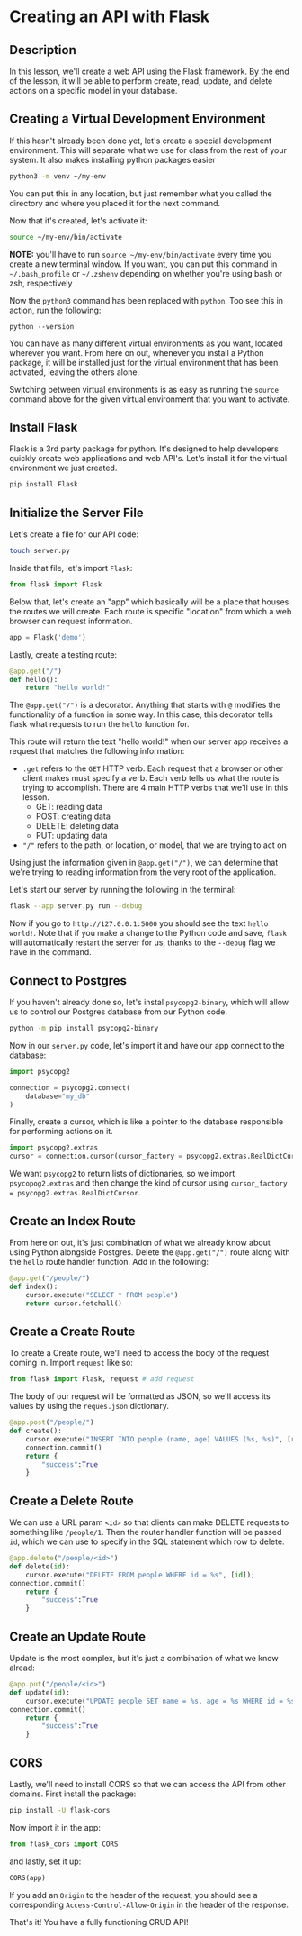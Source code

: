 # Creating an API with Flask

## Description

In this lesson, we'll create a web API using the Flask framework.  By the end of the lesson, it will be able to perform create, read, update, and delete actions on a specific model in your database.
## Creating a Virtual Development Environment

If this hasn't already been done yet, let's create a special development environment.  This will separate what we use for class from the rest of your system.  It also makes installing python packages easier

```zsh
python3 -m venv ~/my-env
```

You can put this in any location, but just remember what you called the directory and where you placed it for the next command.

Now that it's created, let's activate it:

```zsh
source ~/my-env/bin/activate
```

**NOTE:** you'll have to run `source ~/my-env/bin/activate` every time you create a new terminal window.  If you want, you can put this command in `~/.bash_profile` or `~/.zshenv` depending on whether you're using bash or zsh, respectively

Now the `python3` command has been replaced with `python`.  Too see this in action, run the following:

```
python --version
```

You can have as many different virtual environments as you want, located wherever you want.  From here on out, whenever you install a Python package, it will be installed just for the virtual environment that has been activated, leaving the others alone.

Switching between virtual environments is as easy as running the `source` command above for the given virtual environment that you want to activate.
## Install Flask

Flask is a 3rd party package for python.  It's designed to help developers quickly create web applications and web API's.  Let's install it for the virtual environment we just created.

```zsh
pip install Flask
```

## Initialize the Server File

Let's create a file for our API code:

```zsh
touch server.py
```

Inside that file, let's import `Flask`:

```python
from flask import Flask
```

Below that, let's create an "app" which basically will be a place that houses the routes we will create.  Each route is specific "location" from which a web browser can request information.

```python
app = Flask('demo')
```

Lastly, create a testing route:

```python
@app.get("/")
def hello():
	return "hello world!"
```

The `@app.get("/")` is a decorator.  Anything that starts with `@` modifies the functionality of a function in some way.  In this case, this decorator tells flask what requests to run the `hello` function for.

This route will return the text "hello world!" when our server app receives a request that matches the following information:

- `.get` refers to the `GET` HTTP verb.  Each request that a browser or other client makes must specify a verb.  Each verb tells us what the route is trying to accomplish.  There are 4 main HTTP verbs that we'll use in this lesson.
	- GET: reading data
	- POST: creating data
	- DELETE: deleting data
	- PUT: updating data
- `"/"` refers to the path, or location, or model, that we are trying to act on

Using just the information given in `@app.get("/")`, we can determine that we're trying to reading information from the very root of the application.

Let's start our server by running the following in the terminal:

```zsh
flask --app server.py run --debug
```

Now if you go to `http://127.0.0.1:5000` you should see the text `hello world!`.  Note that if you make a change to the Python code and save, `flask` will automatically restart the server for us, thanks to the `--debug` flag we have in the command.

## Connect to Postgres

If you haven't already done so, let's instal `psycopg2-binary`, which will allow us to control our Postgres database from our Python code.

```zsh
python -m pip install psycopg2-binary
```

Now in our `server.py` code, let's import it and have our app connect to the database:

```python
import psycopg2

connection = psycopg2.connect(
    database="my_db"
)
```

Finally, create a cursor, which is like a pointer to the database responsible for performing actions on it.

```python
import psycopg2.extras
cursor = connection.cursor(cursor_factory = psycopg2.extras.RealDictCursor)
```

We want `psycopg2` to return lists of dictionaries, so we import `psycopog2.extras` and then change the kind of cursor using `cursor_factory = psycopg2.extras.RealDictCursor`.

## Create an Index Route

From here on out, it's just combination of what we already know about using Python alongside Postgres.  Delete the `@app.get("/")` route along with the `hello` route handler function.  Add in the following:

```python
@app.get("/people/")
def index():
    cursor.execute("SELECT * FROM people")
    return cursor.fetchall()
```

## Create a Create Route

To create a Create route, we'll need to access the body of the request coming in.  Import `request` like so:

```python
from flask import Flask, request # add request
```

The body of our request will be formatted as JSON, so we'll access its values by using the `reques.json` dictionary.

```python
@app.post("/people/")
def create():
    cursor.execute("INSERT INTO people (name, age) VALUES (%s, %s)", [request.json["name"], request.json["age"]])
	connection.commit()
    return {
        "success":True
    }
```

## Create a Delete Route

We can use a URL param `<id>` so that clients can make DELETE requests to something like `/people/1`.  Then the router handler function will be passed `id`, which we can use to specify in the SQL statement which row to delete.

```python
@app.delete("/people/<id>")
def delete(id):
    cursor.execute("DELETE FROM people WHERE id = %s", [id]);
connection.commit()
    return {
        "success":True
    }
```

## Create an Update Route

Update is the most complex, but it's just a combination of what we know alread:

```python
@app.put("/people/<id>")
def update(id):
    cursor.execute("UPDATE people SET name = %s, age = %s WHERE id = %s", [request.json["name"], request.json["age"], id])
connection.commit()
    return {
        "success":True
    }
```

## CORS

Lastly, we'll need to install CORS so that we can access the API from other domains.  First install the package:

```zsh
pip install -U flask-cors
```

Now import it in the app:

```python
from flask_cors import CORS
```

and lastly, set it up:

```python
CORS(app)
```

If you add an `Origin` to the header of the request, you should see a corresponding `Access-Control-Allow-Origin` in the header of the response.

That's it!  You have a fully functioning CRUD API!